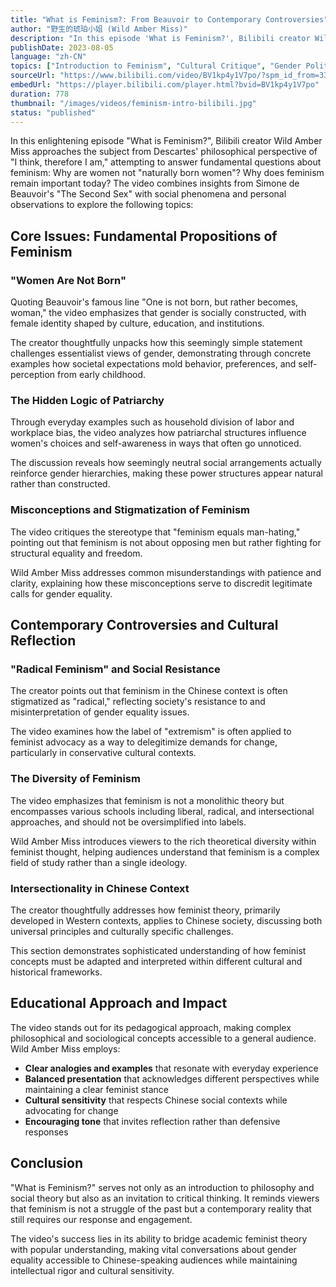 ```yaml
---
title: "What is Feminism?: From Beauvoir to Contemporary Controversies"
author: "野生的琥珀小姐 (Wild Amber Miss)"
description: "In this episode 'What is Feminism?', Bilibili creator Wild Amber Miss traces the development of feminism in an accessible way, starting from Simone de Beauvoir's philosophical thought to explore core feminist issues, social misunderstandings, and contemporary controversies. The video combines book reviews, cultural critique, and personal reflection, representing one of the key introductory feminist content pieces in the Chinese context."
publishDate: 2023-08-05
language: "zh-CN"
topics: ["Introduction to Feminism", "Cultural Critique", "Gender Politics", "Patriarchy Critique"]
sourceUrl: "https://www.bilibili.com/video/BV1kp4y1V7po/?spm_id_from=333.337.search-card.all.click"
embedUrl: "https://player.bilibili.com/player.html?bvid=BV1kp4y1V7po"
duration: 778
thumbnail: "/images/videos/feminism-intro-bilibili.jpg"
status: "published"
---
```


In this enlightening episode "What is Feminism?", Bilibili creator Wild Amber Miss approaches the subject from Descartes' philosophical perspective of "I think, therefore I am," attempting to answer fundamental questions about feminism: Why are women not "naturally born women"? Why does feminism remain important today? The video combines insights from Simone de Beauvoir's "The Second Sex" with social phenomena and personal observations to explore the following topics:

## Core Issues: Fundamental Propositions of Feminism

### "Women Are Not Born"

Quoting Beauvoir's famous line "One is not born, but rather becomes, woman," the video emphasizes that gender is socially constructed, with female identity shaped by culture, education, and institutions.

The creator thoughtfully unpacks how this seemingly simple statement challenges essentialist views of gender, demonstrating through concrete examples how societal expectations mold behavior, preferences, and self-perception from early childhood.

### The Hidden Logic of Patriarchy

Through everyday examples such as household division of labor and workplace bias, the video analyzes how patriarchal structures influence women's choices and self-awareness in ways that often go unnoticed.

The discussion reveals how seemingly neutral social arrangements actually reinforce gender hierarchies, making these power structures appear natural rather than constructed.

### Misconceptions and Stigmatization of Feminism

The video critiques the stereotype that "feminism equals man-hating," pointing out that feminism is not about opposing men but rather fighting for structural equality and freedom.

Wild Amber Miss addresses common misunderstandings with patience and clarity, explaining how these misconceptions serve to discredit legitimate calls for gender equality.

## Contemporary Controversies and Cultural Reflection

### "Radical Feminism" and Social Resistance

The creator points out that feminism in the Chinese context is often stigmatized as "radical," reflecting society's resistance to and misinterpretation of gender equality issues.

The video examines how the label of "extremism" is often applied to feminist advocacy as a way to delegitimize demands for change, particularly in conservative cultural contexts.

### The Diversity of Feminism

The video emphasizes that feminism is not a monolithic theory but encompasses various schools including liberal, radical, and intersectional approaches, and should not be oversimplified into labels.

Wild Amber Miss introduces viewers to the rich theoretical diversity within feminist thought, helping audiences understand that feminism is a complex field of study rather than a single ideology.

### Intersectionality in Chinese Context

The creator thoughtfully addresses how feminist theory, primarily developed in Western contexts, applies to Chinese society, discussing both universal principles and culturally specific challenges.

This section demonstrates sophisticated understanding of how feminist concepts must be adapted and interpreted within different cultural and historical frameworks.

## Educational Approach and Impact

The video stands out for its pedagogical approach, making complex philosophical and sociological concepts accessible to a general audience. Wild Amber Miss employs:

- **Clear analogies and examples** that resonate with everyday experience
- **Balanced presentation** that acknowledges different perspectives while maintaining a clear feminist stance
- **Cultural sensitivity** that respects Chinese social contexts while advocating for change
- **Encouraging tone** that invites reflection rather than defensive responses

## Conclusion

"What is Feminism?" serves not only as an introduction to philosophy and social theory but also as an invitation to critical thinking. It reminds viewers that feminism is not a struggle of the past but a contemporary reality that still requires our response and engagement.

The video's success lies in its ability to bridge academic feminist theory with popular understanding, making vital conversations about gender equality accessible to Chinese-speaking audiences while maintaining intellectual rigor and cultural sensitivity.